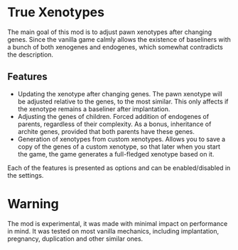 # True Xenotypes
 
The main goal of this mod is to adjust pawn xenotypes after changing genes. Since the vanilla game calmly allows the existence of baseliners with a bunch of both xenogenes and endogenes, which somewhat contradicts the description.

## Features
- Updating the xenotype after changing genes. The pawn xenotype will be adjusted relative to the genes, to the most similar. This only affects if the xenotype remains a baseliner after implantation.
- Adjusting the genes of children. Forced addition of endogenes of parents, regardless of their complexity. As a bonus, inheritance of archite genes, provided that both parents have these genes.
- Generation of xenotypes from custom xenotypes. Allows you to save a copy of the genes of a custom xenotype, so that later when you start the game, the game generates a full-fledged xenotype based on it.

Each of the features is presented as options and can be enabled/disabled in the settings.

# Warning
The mod is experimental, it was made with minimal impact on performance in mind. It was tested on most vanilla mechanics, including implantation, pregnancy, duplication and other similar ones.